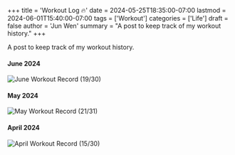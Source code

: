 +++
title = 'Workout Log 🔥'
date = 2024-05-25T18:35:00-07:00
lastmod = 2024-06-01T15:40:00-07:00
tags = ['Workout']
categories = ['Life']
draft = false
author = 'Jun Wen'
summary = "A post to keep track of my workout history."
+++

A post to keep track of my workout history.

#### June 2024
![](/images/workout/June-Workout.jpg "June Workout Record (19/30)")

#### May 2024

![](/images/workout/May-Workout.jpg "May Workout Record (21/31)")

#### April 2024

![](/images/workout/April-Workout.jpg "April Workout Record (15/30)")